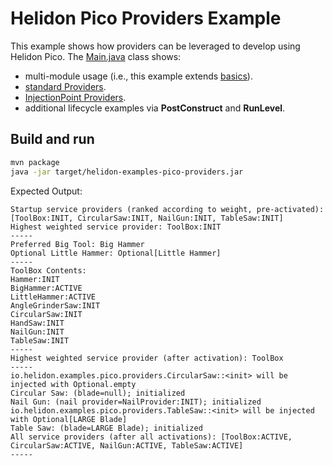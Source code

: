 # Helidon Pico Providers Example

This example shows how providers can be leveraged to develop using Helidon Pico. The
[Main.java](./src/main/java/io/helidon/examples/pico/providers/Main.java) class shows:

* multi-module usage (i.e., this example extends [basics](../basics)).
* [standard Providers](src/main/java/io/helidon/examples/pico/providers/NailProvider.java).
* [InjectionPoint Providers](src/main/java/io/helidon/examples/pico/providers/BladeProvider.java).
* additional lifecycle examples via <b>PostConstruct</b> and <b>RunLevel</b>.

## Build and run

```bash
mvn package
java -jar target/helidon-examples-pico-providers.jar
```

Expected Output:
```
Startup service providers (ranked according to weight, pre-activated): [ToolBox:INIT, CircularSaw:INIT, NailGun:INIT, TableSaw:INIT]
Highest weighted service provider: ToolBox:INIT
-----
Preferred Big Tool: Big Hammer
Optional Little Hammer: Optional[Little Hammer]
-----
ToolBox Contents:
Hammer:INIT
BigHammer:ACTIVE
LittleHammer:ACTIVE
AngleGrinderSaw:INIT
CircularSaw:INIT
HandSaw:INIT
NailGun:INIT
TableSaw:INIT
-----
Highest weighted service provider (after activation): ToolBox
-----
io.helidon.examples.pico.providers.CircularSaw::<init> will be injected with Optional.empty
Circular Saw: (blade=null); initialized
Nail Gun: (nail provider=NailProvider:INIT); initialized
io.helidon.examples.pico.providers.TableSaw::<init> will be injected with Optional[LARGE Blade]
Table Saw: (blade=LARGE Blade); initialized
All service providers (after all activations): [ToolBox:ACTIVE, CircularSaw:ACTIVE, NailGun:ACTIVE, TableSaw:ACTIVE]
-----
```
